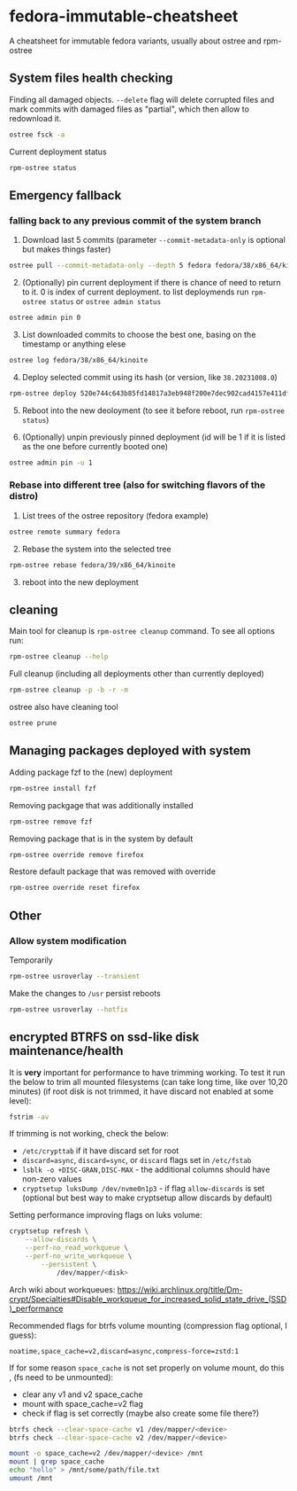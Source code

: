 # fedora-immutable-cheatsheet

A cheatsheet for immutable fedora variants, usually about ostree and rpm-ostree

## System files health checking

Finding all damaged objects. `--delete` flag will delete corrupted files and mark commits with damaged files as "partial", which then allow to redownload it.
```bash
ostree fsck -a
```

Current deployment status
```bash
rpm-ostree status
```

## Emergency fallback

### falling back to any previous commit of the system branch

1. Download last 5 commits (parameter `--commit-metadata-only` is optional but makes things faster)
   
```bash
ostree pull --commit-metadata-only --depth 5 fedora fedora/38/x86_64/kinoite
```

2. (Optionally) pin current deployment if there is chance of need to return to it. 0 is index of current deployment. to list deploymends run `rpm-ostree status` or `ostree admin status`

```bash
ostree admin pin 0
```

3. List downloaded commits to choose the best one, basing on the timestamp or anything elese

```bash
ostree log fedora/38/x86_64/kinoite
```

4. Deploy selected commit using its hash (or version, like `38.20231008.0`)

```bash
rpm-ostree deploy 520e744c643b85fd14817a3eb948f200e7dec902cad4157e411dfeda2c6d7aab
```

5. Reboot into the new deoloyment (to see it before reboot, run `rpm-ostree status`)

6. (Optionally) unpin previously pinned deployment (id will be 1 if it is listed as the one before currently booted one)

```bash
ostree admin pin -u 1
```

### Rebase into different tree (also for switching flavors of the distro)

1. List trees of the ostree repository (fedora example)

```bash
ostree remote summary fedora
```

2. Rebase the system into the selected tree

```bash
rpm-ostree rebase fedora/39/x86_64/kinoite
```

3. reboot into the new deployment

## cleaning

Main tool for cleanup is `rpm-ostree cleanup` command. To see all options run:

```bash
rpm-ostree cleanup --help
```

Full cleanup (including all deployments other than currently deployed)
```bash
rpm-ostree cleanup -p -b -r -m
```

ostree also have cleaning tool

```bash
ostree prune
```

## Managing packages deployed with system

Adding package fzf to the (new) deployment

```bash
rpm-ostree install fzf
```

Removing packgage that was additionally installed

```bash
rpm-ostree remove fzf
```

Removing package that is in the system by default

```bash
rpm-ostree override remove firefox
```

Restore default package that was removed with override

```bash
rpm-ostree override reset firefox
```

## Other

### Allow system modification

Temporarily

```bash
rpm-ostree usroverlay --transient
````

Make the changes to `/usr` persist reboots

```bash
rpm-ostree usroverlay --hotfix
```

## encrypted BTRFS on ssd-like disk maintenance/health

It is **very** important for performance to have trimming working. To test it
run the below to trim all mounted filesystems (can take long time, like over
10,20 minutes) (if root disk is not trimmed, it have discard not enabled at
some level):

```bash
fstrim -av
```

If trimming is not working, check the below:

- `/etc/crypttab` if it have discard set for root
- `discard=async`, `discard=sync`, or `discard` flags set in `/etc/fstab`
- `lsblk -o +DISC-GRAN,DISC-MAX` - the additional columns should have non-zero values
- `cryptsetup luksDump /dev/nvme0n1p3` - if flag `allow-discards` is set
(optional but best way to make cryptsetup allow discards by default)

Setting performance improving flags on luks volume:

```bash
cryptsetup refresh \
    --allow-discards \
    --perf-no_read_workqueue \
    --perf-no_write_workqueue \
        --persistent \
            /dev/mapper/<disk>
```

Arch wiki about workqueues: https://wiki.archlinux.org/title/Dm-crypt/Specialties#Disable_workqueue_for_increased_solid_state_drive_(SSD)_performance

Recommended flags for btrfs volume mounting (compression flag optional, I guess):

```
noatime,space_cache=v2,discard=async,compress-force=zstd:1
```

If for some reason `space_cache` is not set properly on volume mount, do this
, (fs need to be unmounted):

- clear any v1 and v2 space_cache
- mount with space_cache=v2 flag
- check if flag is set correctly (maybe also create some file there?)

```bash
btrfs check --clear-space-cache v1 /dev/mapper/<device>
btrfs check --clear-space-cache v2 /dev/mapper/<device>

mount -o space_cache=v2 /dev/mapper/<device> /mnt
mount | grep space_cache
echo "hello" > /mnt/some/path/file.txt
umount /mnt
```
